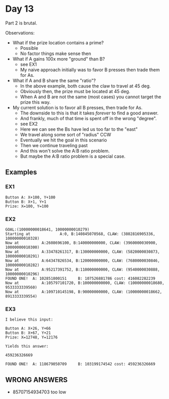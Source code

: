 # Day 13

Part 2 is brutal.

Observations:
- What if the prize location contains a prime?
    - Possible
    - No factor things make sense then
- What if A gains 100x more "ground" than B?
    - see EX1
    - My naive approach initially was to favor B presses then trade them for As.
- What if A and B share the same "ratio"?
    - In the above example, both cause the claw to travel at 45 deg.
    - Obviously then, the prize must be located at 45 deg.
    - When A and B are not the same (most cases) you cannot target the prize this way.
- My current solution is to favor all B presses, then trade for As.
    - The downside to this is that it takes _forever_ to find a good answer.
    - And frankly, much of that time is spent off in the wrong "degree".
    - see EX2
    - Here we can see the Bs have led us too far to the "east"
    - We travel along some sort of "radius" CCW
    - Eventually we hit the goal in this scenario
    - Then we continue traveling past
    - And this won't solve the A:B ratio problem.
    - But maybe the A:B ratio problem is a special case.

## Examples

### EX1
```
Button A: X+100, Y+100
Button B: X+1, Y+1
Prize: X=100, Y=100
```

### EX2
```
GOAL:(10000000018641, 10000000010279)
Starting at             A:0, B:140845070568, CLAW: (3802816905336, 10000000010328)
Now at          A:2608696100, B:140000000000, CLAW: (3960000030900, 10000000010300)
Now at          A:33478261317, B:130000000000, CLAW: (5820000030873, 10000000010291)
Now at          A:64347826534, B:120000000000, CLAW: (7680000030846, 10000000010282)
Now at          A:95217391752, B:110000000000, CLAW: (9540000030888, 10000000010296)
FOUND ONE!  A: 102851800151     B: 107526881786 cost: 416082282239
Now at          A:105797101720, B:100000000000, CLAW: (10000000018680, 9533333339560)
Now at          A:109710145198, B:90000000000, CLAW: (10000000018662, 8913333339554)
```

### EX3
```
I believe this input:

Button A: X+26, Y+66
Button B: X+67, Y+21
Prize: X=12748, Y=12176

Yields this answer:

459236326669

FOUND ONE!  A: 118679050709     B: 103199174542 cost: 459236326669
```

## WRONG ANSWERS
- 85707154934703 too low
